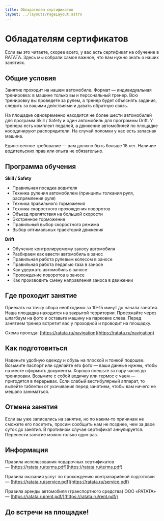 ```yaml
---
title: Обладателям сертификатов
layout: ../layouts/PageLayout.astro
---
```


# Обладателям сертификатов

Если вы это читаете, скорее всего, у вас есть сертификат на обучение в RATATA. Здесь мы собрали самое важное, что вам нужно знать о наших занятиях.

## Общие условия

Занятие проходит на нашем автомобиле. Формат — индивидуальная тренировка: в машине только вы и персональный тренер. Всю тренировку вы проведете за рулем, а тренер будет объяснять задания, следить за вашими действиями и давать обратную связь.

На площадке одновременно находится не более шести автомобилей для программ Skill / Safety и один автомобиль для программы Drift. У тренера есть комплект педалей, а движение автомобилей по площадке координируют распорядители. На случай поломки у нас есть запасная машина.

Единственное требование — вам должно быть больше 18 лет. Наличие водительских прав или опыта не обязательно.

## Программа обучения

**Skill / Safety**

- Правильная посадка водителя
- Техника руления автомобилем (принципы толкания руля, распрямления руля)
- Техника правильного торможения
- Техника скоростного прохождения поворотов
- Объезд препятствия на большой скорости
- Экстренное торможение
- Правильный выбор скоростного режима
- Выбор оптимальных траекторий движения

**Drift**

- Обучение контролируемому заносу автомобиля
- Разбираем как ввести автомобиль в занос
- Правильная работа рулевым колесом в заносе
- Правильная работа педалью газа в заносе
- Как удержать автомобиль в заносе
- Прохождение поворотов в заносе
- Как производить смену направления заноса в движении

## Где проходит занятие

Приехать на точку сбора необходимо за 10-15 минут до начала занятия. Наша площадка находится на закрытой территории. Проезжайте через шлагбаум на фото и оставьте машину на парковке слева. Перед занятием тренер встретит вас у проходной и проводит на площадку.

Схема проезда: [https://ratata.ru/navigation](https://ratata.ru/navigation)

## Как подготовиться

Наденьте удобную одежду и обувь на плоской и тонкой подошве. Возьмите паспорт или сделайте его фото — ваши данные нужны, чтобы на месте оформить документы. Хорошо поешьте за пару часов до тренировки. Возьмите с собой водичку или термос с чаем — пригодятся в перерывах. Если слабый вестибулярный аппарат, то выпейте таблетки от укачивания перед занятием, чтобы вам ничего не мешало заниматься.

## Отмена занятия

Если вы уже записались на занятие, но по каким-то причинам не сможете его посетить, просим сообщить нам не позднее, чем за двое суток до занятия. В противном случае сертификат аннулируется. Перенести занятие можно только один раз.

## Информация

Правила использования подарочных сертификатов — [https://ratata.ru/terms.pdf](https://ratata.ru/terms.pdf)

Правила оказания услуг по прохождению контраварийной подготовки — [https://ratata.ru/service.pdf](https://ratata.ru/service.pdf)

Правила аренды автомобиля (транспортного средства) ООО «РАТАТА» — [https://ratata.ru/rent.pdf/](https://ratata.ru/rent.pdf/)

## До встречи на площадке!
